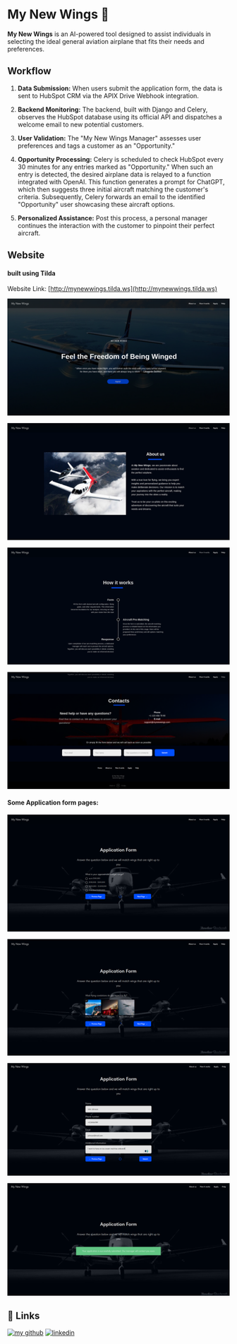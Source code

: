 # My New Wings 🪽

**My New Wings** is an AI-powered tool designed to assist individuals in selecting the ideal general aviation airplane that fits their needs and preferences.

## Workflow

1. **Data Submission:** When users submit the application form, the data is sent to HubSpot CRM via the APIX Drive Webhook integration.

2. **Backend Monitoring:** The backend, built with Django and Celery, observes the HubSpot database using its official API and dispatches a welcome email to new potential customers.

3. **User Validation:** The "My New Wings Manager" assesses user preferences and tags a customer as an "Opportunity."

4. **Opportunity Processing:** Celery is scheduled to check HubSpot every 30 minutes for any entries marked as "Opportunity." When such an entry is detected, the desired airplane data is relayed to a function integrated with OpenAI. This function generates a prompt for ChatGPT, which then suggests three initial aircraft matching the customer's criteria. Subsequently, Celery forwards an email to the identified "Opportunity" user showcasing these aircraft options.

5. **Personalized Assistance:** Post this process, a personal manager continues the interaction with the customer to pinpoint their perfect aircraft.


## Website
#### built using Tilda

Website Link: [http://mynewwings.tilda.ws](http://mynewwings.tilda.ws)

![Home Page](readme_images/home.png)

![About Page](readme_images/about.png)

![How it works Page](readme_images/howitworks.png)

![Help Page](readme_images/help.png)

#### Some Application form pages:

![1)](readme_images/form_1.png)

![2)](readme_images/form_2.png)

![3)](readme_images/form_3.png)

![4)](readme_images/form_success.png)

## 🔗 Links
[![my github](https://img.shields.io/badge/GitHub-100000?style=for-the-badge&logo=github&logoColor=white)](https://github.com/nkstlrv)
[![linkedin](https://img.shields.io/badge/linkedin-0A66C2?style=for-the-badge&logo=linkedin&logoColor=white)](https://www.linkedin.com/in/nikitastoliarov)



